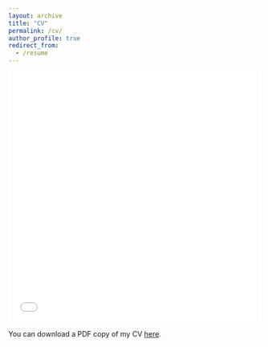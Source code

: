 ```yaml
---
layout: archive
title: "CV"
permalink: /cv/
author_profile: true
redirect_from:
  - /resume
---
```


<iframe src="/files/LiuJiaqi.pdf" width="100%" height="500" frameborder="no" border="0" marginwidth="0" marginheight="0"></iframe>

You can download a PDF copy of my CV [here](/files/LiuJiaqi.pdf).
